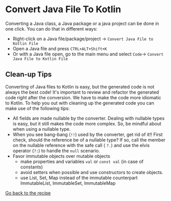 # Convert Java File To Kotlin

Converting a Java class, a Java package or a java project can be done in one click. You can do that in different ways:

- Right-click on a Java file/package/project -> `Convert Java File to Kotlin File`
- Open a Java file and press `CTRL+ALT+Shift+K`
- Or with a Java file open, go to the main menu and select `Code`-> `Convert Java File to Kotlin File`

## Clean-up Tips

Converting of Java files to Kotlin is easy, but the generated code is not always the best code! It's important to review and refactor the generated code right after the conversion.
We have to make the code more idiomatic to Kotlin. To help you out with cleaning up the generated code you can make use of the following tips:

- All fields are made nullable by the converter. Dealing with nullable types is
  easy, but it still makes the code more complex.
  So, be mindful about when using a nullable type.
- When you see bang-bang (`!!`) used by the converter, get rid of it!!
  First check, should the reference be of a nullable type? If so, call the member on the nullable reference with the safe call (
  `?.`) and use the elvis operator (`?:`) to handle the `null` scenario.
- Favor immutable objects over mutable objects
  - make properties and variables `val` or `const val` (in case of constants)  
  - avoid setters when possible and use constructors to create objects.
  - use List<T>, Set<T>, Map<T> instead of the immutable counterpart ImmutableList<T>, ImmutableSet<T>, ImmutableMap<T>

[Go back to the recipe](Recipe.md)
